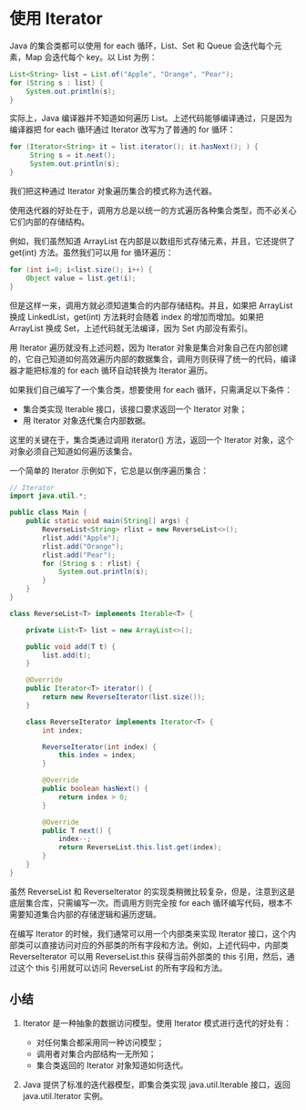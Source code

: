 # **使用 Iterator**


Java 的集合类都可以使用 for each 循环，List、Set 和 Queue 会迭代每个元素，Map 会迭代每个 key。以 List 为例：

```java
List<String> list = List.of("Apple", "Orange", "Pear");
for (String s : list) {
    System.out.println(s);
}
```

实际上，Java 编译器并不知道如何遍历 List。上述代码能够编译通过，只是因为编译器把 for each 循环通过 Iterator 改写为了普通的 for 循环：

```java
for (Iterator<String> it = list.iterator(); it.hasNext(); ) {
     String s = it.next();
     System.out.println(s);
}
```

我们把这种通过 Iterator 对象遍历集合的模式称为迭代器。

使用迭代器的好处在于，调用方总是以统一的方式遍历各种集合类型，而不必关心它们内部的存储结构。

例如，我们虽然知道 ArrayList 在内部是以数组形式存储元素，并且，它还提供了 get(int) 方法。虽然我们可以用 for 循环遍历：

```java
for (int i=0; i<list.size(); i++) {
    Object value = list.get(i);
}
```

但是这样一来，调用方就必须知道集合的内部存储结构。并且，如果把 ArrayList 换成 LinkedList，get(int) 方法耗时会随着 index 的增加而增加。如果把 ArrayList 换成 Set，上述代码就无法编译，因为 Set 内部没有索引。

用 Iterator 遍历就没有上述问题，因为 Iterator 对象是集合对象自己在内部创建的，它自己知道如何高效遍历内部的数据集合，调用方则获得了统一的代码，编译器才能把标准的 for each 循环自动转换为 Iterator 遍历。

如果我们自己编写了一个集合类，想要使用 for each 循环，只需满足以下条件：

- 集合类实现 Iterable 接口，该接口要求返回一个 Iterator 对象；
- 用 Iterator 对象迭代集合内部数据。

这里的关键在于，集合类通过调用 iterator() 方法，返回一个 Iterator 对象，这个对象必须自己知道如何遍历该集合。

一个简单的 Iterator 示例如下，它总是以倒序遍历集合：

```java
// Iterator
import java.util.*;

public class Main {
    public static void main(String[] args) {
        ReverseList<String> rlist = new ReverseList<>();
        rlist.add("Apple");
        rlist.add("Orange");
        rlist.add("Pear");
        for (String s : rlist) {
            System.out.println(s);
        }
    }
}

class ReverseList<T> implements Iterable<T> {

    private List<T> list = new ArrayList<>();

    public void add(T t) {
        list.add(t);
    }

    @Override
    public Iterator<T> iterator() {
        return new ReverseIterator(list.size());
    }

    class ReverseIterator implements Iterator<T> {
        int index;

        ReverseIterator(int index) {
            this.index = index;
        }

        @Override
        public boolean hasNext() {
            return index > 0;
        }

        @Override
        public T next() {
            index--;
            return ReverseList.this.list.get(index);
        }
    }
}
```

虽然 ReverseList 和 ReverseIterator 的实现类稍微比较复杂，但是，注意到这是底层集合库，只需编写一次。而调用方则完全按 for each 循环编写代码，根本不需要知道集合内部的存储逻辑和遍历逻辑。

在编写 Iterator 的时候，我们通常可以用一个内部类来实现 Iterator 接口，这个内部类可以直接访问对应的外部类的所有字段和方法。例如，上述代码中，内部类 ReverseIterator 可以用 ReverseList.this 获得当前外部类的 this 引用，然后，通过这个 this 引用就可以访问 ReverseList 的所有字段和方法。



## 小结

1. Iterator 是一种抽象的数据访问模型。使用 Iterator 模式进行迭代的好处有：

   - 对任何集合都采用同一种访问模型；
   - 调用者对集合内部结构一无所知；
   - 集合类返回的 Iterator 对象知道如何迭代。

2. Java 提供了标准的迭代器模型，即集合类实现 java.util.Iterable 接口，返回 java.util.Iterator 实例。


